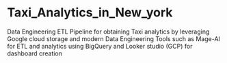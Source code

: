 # Taxi_Analytics_in_New_york
Data Engineering ETL Pipeline for obtaining Taxi analytics by leveraging Google cloud storage and modern Data Engineering Tools such as Mage-AI for ETL and analytics using BigQuery  and Looker studio (GCP) for dashboard creation
